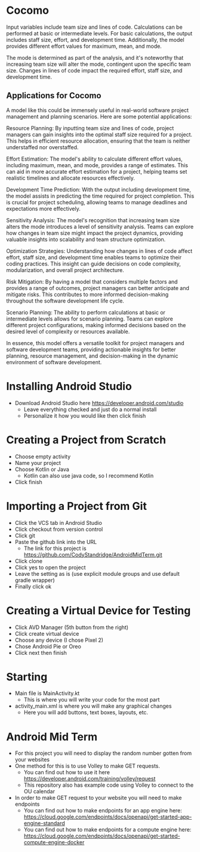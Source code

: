 # Cocomo
Input variables include team size and lines of code. Calculations can be performed at basic or intermediate levels. For basic calculations, the output includes staff size, effort, and development time. Additionally, the model provides different effort values for maximum, mean, and mode.

The mode is determined as part of the analysis, and it's noteworthy that increasing team size will alter the mode, contingent upon the specific team size. Changes in lines of code impact the required effort, staff size, and development time.

## Applications for Cocomo
A model like this could be immensely useful in real-world software project management and planning scenarios. Here are some potential applications:

Resource Planning: By inputting team size and lines of code, project managers can gain insights into the optimal staff size required for a project. This helps in efficient resource allocation, ensuring that the team is neither understaffed nor overstaffed.

Effort Estimation: The model's ability to calculate different effort values, including maximum, mean, and mode, provides a range of estimates. This can aid in more accurate effort estimation for a project, helping teams set realistic timelines and allocate resources effectively.

Development Time Prediction: With the output including development time, the model assists in predicting the time required for project completion. This is crucial for project scheduling, allowing teams to manage deadlines and expectations more effectively.

Sensitivity Analysis: The model's recognition that increasing team size alters the mode introduces a level of sensitivity analysis. Teams can explore how changes in team size might impact the project dynamics, providing valuable insights into scalability and team structure optimization.

Optimization Strategies: Understanding how changes in lines of code affect effort, staff size, and development time enables teams to optimize their coding practices. This insight can guide decisions on code complexity, modularization, and overall project architecture.

Risk Mitigation: By having a model that considers multiple factors and provides a range of outcomes, project managers can better anticipate and mitigate risks. This contributes to more informed decision-making throughout the software development life cycle.

Scenario Planning: The ability to perform calculations at basic or intermediate levels allows for scenario planning. Teams can explore different project configurations, making informed decisions based on the desired level of complexity or resources available.

In essence, this model offers a versatile toolkit for project managers and software development teams, providing actionable insights for better planning, resource management, and decision-making in the dynamic environment of software development.

# Installing Android Studio
- Download Android Studio here https://developer.android.com/studio
  - Leave everything checked and just do a normal install
  - Personalize it how you would like then click finish
  
 # Creating a Project from Scratch
- Choose empty activity
- Name your project
- Choose Kotlin or Java
  - Kotlin can also use java code, so I recommend Kotlin
- Click finish

# Importing a Project from Git
- Click the VCS tab in Android Studio
- Click checkout from version control
- Click git
- Paste the github link into the URL
  - The link for this project is https://github.com/CodyStandridge/AndroidMidTerm.git
- Click clone
- Click yes to open the project
- Leave the setting as is (use explicit module groups and use default gradle wrapper)
- Finally click ok

# Creating a Virtual Device for Testing
- Click AVD Manager (5th button from the right)
- Click create virtual device
- Choose any device (I chose Pixel 2)
- Chose Android Pie or Oreo
- Click next then finish

# Starting
- Main file is MainActivity.kt
  - This is where you will write your code for the most part
- activity_main.xml is where you will make any graphical changes
  - Here you will add buttons, text boxes, layouts, etc. 

# Android Mid Term
- For this project you will need to display the random number gotten from your websites 
- One method for this is to use Volley to make GET requests. 
  - You can find out how to use it here https://developer.android.com/training/volley/request
  - This repository also has example code using Volley to connect to the OU calendar
- In order to make GET request to your website you will need to make endpoints
  - You can find out how to make endpoints for an app engine here: https://cloud.google.com/endpoints/docs/openapi/get-started-app-engine-standard
  - You can find out how to make endpoints for a compute engine here: https://cloud.google.com/endpoints/docs/openapi/get-started-compute-engine-docker
